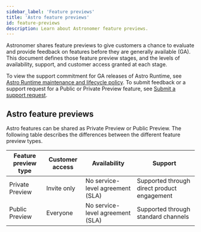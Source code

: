 ```yaml
---
sidebar_label: 'Feature previews'
title: 'Astro feature previews'
id: feature-previews
description: Learn about Astronomer feature previews.
---
```


Astronomer shares feature previews to give customers a chance to evaluate and provide feedback on features before they are generally available (GA). This document defines those feature preview stages, and the levels of availability, support, and customer access granted at each stage.

To view the support commitment for GA releases of Astro Runtime, see [Astro Runtime maintenance and lifecycle policy](runtime-version-lifecycle-policy.mdx). To submit feedback or a support request for a Public or Private Preview feature, see [Submit a support request](astro-support.md).

## Astro feature previews

Astro features can be shared as Private Preview or Public Preview. The following table describes the differences between the different feature preview types.

| Feature preview type | Customer access | Availability                     | Support                                                                                                                                                                                                   |
| -------------------- | --------------- | -------------------------------- | --------------------------------------------------------------------------------------------------------------------------------------------------------------------------------------------------------- |
| Private Preview      | Invite only     | No service-level agreement (SLA) | Supported through direct product engagement                                                                                                                          |
| Public Preview       | Everyone        | No service-level agreement (SLA) | Supported through standard channels |